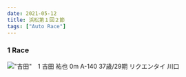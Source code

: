 ```yaml
---
date: 2021-05-12
title: 浜松第１回２節
tags: ["Auto Race"]
---
```


### 1 Race

!["吉田"](C:\Users\frog7\node\gatsby\shakysnails\content\images\A-140_吉田祐也.jpg)　1  吉田 祐也  0m  A-140  37歳/29期  リクエンタイ  川口



